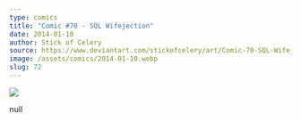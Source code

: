 ```yaml
---
type: comics
title: "Comic #70 - SQL Wifejection"
date: 2014-01-10
author: Stick of Celery
source: https://www.deviantart.com/stickofcelery/art/Comic-70-SQL-Wifejection-426055573
image: /assets/comics/2014-01-10.webp
slug: 72
---
```


![](/assets/comics/2014-01-10.webp)

null

